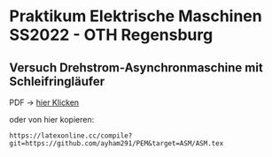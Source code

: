 # Praktikum Elektrische Maschinen SS2022 - OTH Regensburg

## Versuch Drehstrom-Asynchronmaschine mit Schleifringläufer

PDF &rarr; [hier Klicken](https://latexonline.cc/compile?git=https://github.com/ayham291/PEM&target=ASM/ASM.tex)

oder von hier kopieren:
```{bash}
https://latexonline.cc/compile?git=https://github.com/ayham291/PEM&target=ASM/ASM.tex
```
